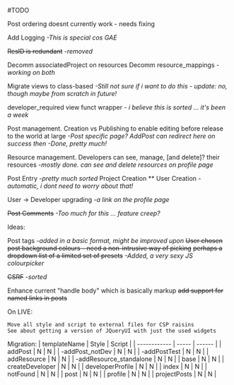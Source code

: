 #TODO


Post ordering doesnt currently work - needs fixing


Add Logging *-This is special cos GAE* 

~~ResID is redundant~~ *-removed*

Decomm associatedProject on resources
Decomm resource_mappings
*-working on both*

Migrate views to class-based
*-Still not sure if i want to do this - update: no, though maybe from scratch in future!*


developer_required view funct wrapper
*- i believe this is sorted ... it's been a week*


Post management.
Creation vs Publishing to enable editing before release to the world at large
*-Post specific page? AddPost can redirect here on success then*
	*-Done, pretty much!*

Resource management.
Developers can see, manage, [and delete]? their resources
*-mostly done. can see and delete resources on profile page*

Post Entry *-pretty much sorted*
Project Creation **
User Creation *-automatic, i dont need to worry about that!*

User -> Developer upgrading *-a link on the profile page*

~~Post Comments~~ *-Too much for this ... feature creep?*


Ideas:

Post tags
    *-added in a basic format, might be improved upon*
~~User chosen post background colours - need a non-intrusive way of picking~~
	~~perhaps a dropdown list of a limited set of presets~~
	*-Added, a very sexy JS colourpicker*

~~CSRF~~ *-sorted*

Enhance current "handle body" which is basically markup
	~~add support for named links in posts~~



On LIVE:

    Move all style and script to external files for CSP raisins
    See about getting a version of JQueryUI with just the used widgets 



Migration:
| templateName | Style | Script |
| ------------ | ----- | ------ |
| addPost                     |   N   |   N    |
| -addPost_notDev             |   N   |   N    |
| -addPostTest                |   N   |   N    |
| addResource                 |   N   |   N    |
| -addResource_standalone     |   N   |   N    |
| base                        |   N   |   N    |
| createDeveloper             |   N   |   N    |
| developerProfile            |   N   |   N    |
| index                       |   N   |   N    |
| notFound                    |   N   |   N    |
| post                        |   N   |   N    |
| profile                     |   N   |   N    |
| projectPosts                |   N   |   N    |